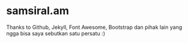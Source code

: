 # samsiral.am

Thanks to Github, Jekyll, Font Awesome, Bootstrap dan pihak lain yang ngga bisa saya sebutkan satu persatu :)
